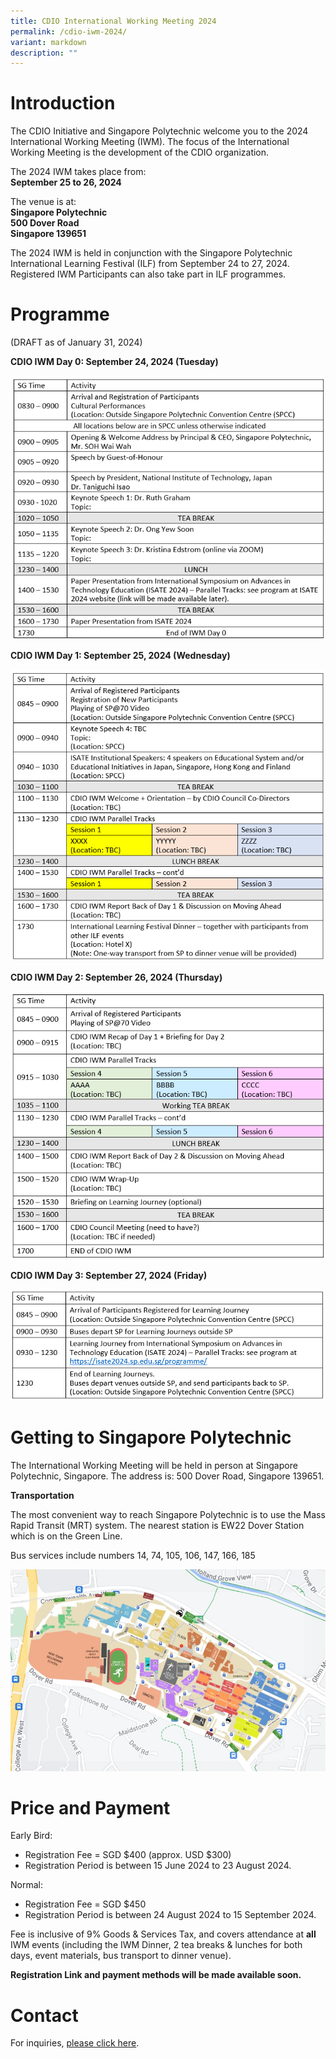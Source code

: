 ```yaml
---
title: CDIO International Working Meeting 2024
permalink: /cdio-iwm-2024/
variant: markdown
description: ""
---
```

# Introduction

The CDIO Initiative and Singapore Polytechnic welcome you to the 2024 International Working Meeting (IWM). The focus of the International Working Meeting is the development of the CDIO organization.

The 2024 IWM takes place from:  
**September 25 to 26, 2024**

The venue is at:  
**Singapore Polytechnic**  
**500 Dover Road**  
**Singapore 139651**

The 2024 IWM is held in conjunction with the Singapore Polytechnic International Learning Festival (ILF) from September 24 to 27, 2024. Registered IWM Participants can also take part in ILF programmes. 

# Programme

(DRAFT as of January 31, 2024)

**CDIO IWM Day 0: September 24, 2024 (Tuesday)**

![](/images/day0.png)

**CDIO IWM Day 1: September 25, 2024 (Wednesday)**

![](/images/day1.png)

**CDIO IWM Day 2: September 26, 2024 (Thursday)**

![](/images/day2.png)

**CDIO IWM Day 3: September 27, 2024 (Friday)**

![](/images/day3.png)

# Getting to Singapore Polytechnic

The International Working Meeting will be held in person at Singapore Polytechnic, Singapore. The address is: 500 Dover Road, Singapore 139651.

**Transportation**

The most convenient way to reach Singapore Polytechnic is to use the Mass Rapid Transit (MRT) system. The nearest station is EW22 Dover Station which is on the Green Line.

Bus services include numbers 14, 74, 105, 106, 147, 166, 185

![](/images/sp_campus_map.jpg)



# Price and Payment

Early Bird:
- Registration Fee = SGD $400 (approx. USD $300)
- Registration Period is between 15 June 2024 to 23 August 2024.

Normal: 
- Registration Fee = SGD $450 
- Registration Period is between 24 August 2024 to 15 September 2024.

Fee is inclusive of 9% Goods & Services Tax, and covers attendance at **all** IWM events (including the IWM Dinner, 2 tea breaks & lunches for both days, event materials, bus transport to dinner venue). 

**Registration Link and payment methods will be made available soon.**


# Contact

For inquiries, 
[please click here](mailto:SP_CDIO_Centre_for_Teaching@sp.edu.sg).